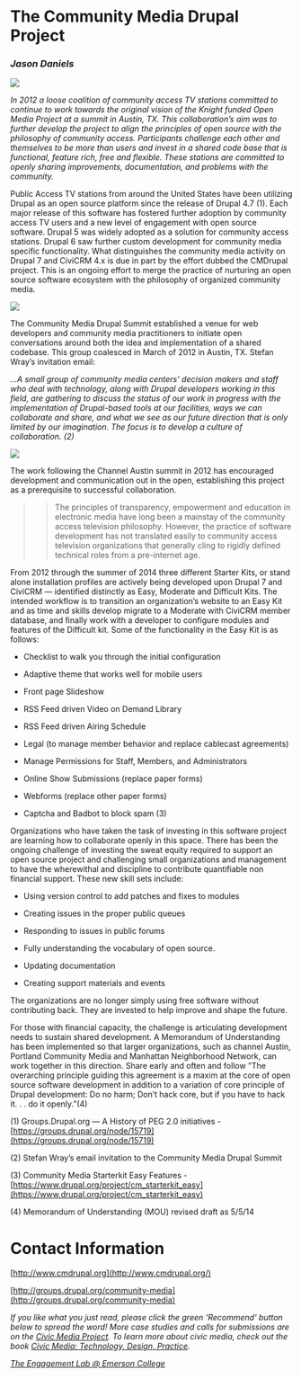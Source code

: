 # The Community Media Drupal Project

### _Jason Daniels_

![](https://res.cloudinary.com/engagement-lab-home/image/upload/v1/homepage-2.0/news/medium/0_eI3fb0Nv5LfKxaAU.png)

_In 2012 a loose coalition of community access TV stations committed to continue to work towards the original vision of the Knight funded Open Media Project at a summit in Austin, TX. This collaboration’s aim was to further develop the project to align the principles of open source with the philosophy of community access. Participants challenge each other and themselves to be more than users and invest in a shared code base that is functional, feature rich, free and flexible. These stations are committed to openly sharing improvements, documentation, and problems with the community._

Public Access TV stations from around the United States have been utilizing Drupal as an open source platform since the release of Drupal 4.7 (1). Each major release of this software has fostered further adoption by community access TV users and a new level of engagement with open source software. Drupal 5 was widely adopted as a solution for community access stations. Drupal 6 saw further custom development for community media specific functionality. What distinguishes the community media activity on Drupal 7 and CiviCRM 4.x is due in part by the effort dubbed the CMDrupal project. This is an ongoing effort to merge the practice of nurturing an open source software ecosystem with the philosophy of organized community media.

![](https://res.cloudinary.com/engagement-lab-home/image/upload/v1/homepage-2.0/news/medium/0_EGwkcAPN606JS9EN.jpg)

The Community Media Drupal Summit established a venue for web developers and community media practitioners to initiate open conversations around both the idea and implementation of a shared codebase. This group coalesced in March of 2012 in Austin, TX. Stefan Wray’s invitation email:

_…A small group of community media centers’ decision makers and staff who deal with technology, along with Drupal developers working in this field, are gathering to discuss the status of our work in progress with the implementation of Drupal-based tools at our facilities, ways we can collaborate and share, and what we see as our future direction that is only limited by our imagination. The focus is to develop a culture of collaboration. (2)_

![](https://res.cloudinary.com/engagement-lab-home/image/upload/v1/homepage-2.0/news/medium/0_wM-hCdm0AF5K-JU6.png)

The work following the Channel Austin summit in 2012 has encouraged development and communication out in the open, establishing this project as a prerequisite to successful collaboration.

> > The principles of transparency, empowerment and education in electronic media have long been a mainstay of the community access television philosophy. However, the practice of software development has not translated easily to community access television organizations that generally cling to rigidly defined technical roles from a pre-internet age.

From 2012 through the summer of 2014 three different Starter Kits, or stand alone installation profiles are actively being developed upon Drupal 7 and CiviCRM — identified distinctly as Easy, Moderate and Difficult Kits. The intended workflow is to transition an organization’s website to an Easy Kit and as time and skills develop migrate to a Moderate with CiviCRM member database, and finally work with a developer to configure modules and features of the Difficult kit. Some of the functionality in the Easy Kit is as follows:

-   Checklist to walk you through the initial configuration

-   Adaptive theme that works well for mobile users

-   Front page Slideshow

-   RSS Feed driven Video on Demand Library

-   RSS Feed driven Airing Schedule

-   Legal (to manage member behavior and replace cablecast agreements)

-   Manage Permissions for Staff, Members, and Administrators

-   Online Show Submissions (replace paper forms)

-   Webforms (replace other paper forms)

-   Captcha and Badbot to block spam (3)

Organizations who have taken the task of investing in this software project are learning how to collaborate openly in this space. There has been the ongoing challenge of investing the sweat equity required to support an open source project and challenging small organizations and management to have the wherewithal and discipline to contribute quantifiable non financial support. These new skill sets include:

-   Using version control to add patches and fixes to modules

-   Creating issues in the proper public queues

-   Responding to issues in public forums

-   Fully understanding the vocabulary of open source.

-   Updating documentation

-   Creating support materials and events

The organizations are no longer simply using free software without contributing back. They are invested to help improve and shape the future.

For those with financial capacity, the challenge is articulating development needs to sustain shared development. A Memorandum of Understanding has been implemented so that larger organizations, such as channel Austin, Portland Community Media and Manhattan Neighborhood Network, can work together in this direction. Share early and often and follow ”The overarching principle guiding this agreement is a maxim at the core of open source software development in addition to a variation of core principle of Drupal development: Do no harm; Don’t hack core, but if you have to hack it. . . do it openly.”(4)

(1) Groups.Drupal.org — A History of PEG 2.0 initiatives -[https://groups.drupal.org/node/15719](https://groups.drupal.org/node/15719)

(2) Stefan Wray’s email invitation to the Community Media Drupal Summit

(3) Community Media Starterkit Easy Features -[https://www.drupal.org/project/cm_starterkit_easy](https://www.drupal.org/project/cm_starterkit_easy)

(4) Memorandum of Understanding (MOU) revised draft as 5/5/14

# Contact Information

[http://www.cmdrupal.org](http://www.cmdrupal.org/)

[http://groups.drupal.org/community-media](http://groups.drupal.org/community-media)

_If you like what you just read, please click the green ‘Recommend’ button below to spread the word! More case studies and calls for submissions are on the [Civic Media Project](http://www.civicmediaproject.com). To learn more about civic media, check out the book [Civic Media: Technology, Design, Practice](https://mitpress.mit.edu/books/civic-media)._

[_The Engagement Lab @ Emerson College_](http://elab.emerson.edu)
